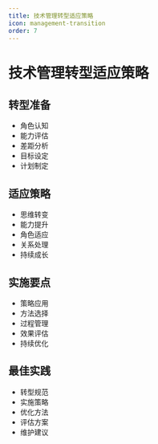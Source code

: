 ```yaml
---
title: 技术管理转型适应策略
icon: management-transition
order: 7
---
```


# 技术管理转型适应策略

## 转型准备
- 角色认知
- 能力评估
- 差距分析
- 目标设定
- 计划制定

## 适应策略
- 思维转变
- 能力提升
- 角色适应
- 关系处理
- 持续成长

## 实施要点
- 策略应用
- 方法选择
- 过程管理
- 效果评估
- 持续优化

## 最佳实践
- 转型规范
- 实施策略
- 优化方法
- 评估方案
- 维护建议
